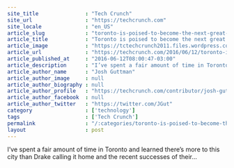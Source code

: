 ```yaml
---
site_title               : "Tech Crunch"
site_url                 : "https://techcrunch.com"
site_locale              : "en_US"
article_slug             : "toronto-is-poised-to-become-the-next-great-producer-of-tech-startups"
article_title            : "Toronto is poised to become the next great producer of tech startups"
article_image            : "https://tctechcrunch2011.files.wordpress.com/2016/06/shutterstock_415023808.jpg?w=764&h=400&crop=1"
article_url              : "https://techcrunch.com/2016/06/12/toronto-is-poised-to-become-the-next-great-producer-of-tech-startups/"
article_published_at     : "2016-06-12T08:00:47-03:00"
article_description      : "I’ve spent a fair amount of time in Toronto and learned there’s more to this city than Drake calling it home and the recent successes of their..."
article_author_name      : "Josh Guttman"
article_author_image     : null
article_author_biography : null
article_author_profile   : "https://techcrunch.com/contributor/josh-guttman/"
article_author_facebook  : null
article_author_twitter   : "https://twitter.com/JGut"
category                 : ['technology']
tags                     : ['Tech Crunch']
permalink                : "/:categories/toronto-is-poised-to-become-the-next-great-producer-of-tech-startups/"
layout                   : post
---
```


I’ve spent a fair amount of time in Toronto and learned there’s more to this city than Drake calling it home and the recent successes of their...
